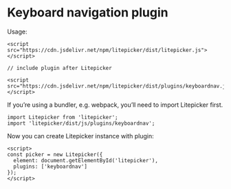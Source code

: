 Keyboard navigation plugin
=========

Usage:
```
<script src="https://cdn.jsdelivr.net/npm/litepicker/dist/litepicker.js"></script>

// include plugin after Litepicker

<script src="https://cdn.jsdelivr.net/npm/litepicker/dist/plugins/keyboardnav.js"></script>
```

If you’re using a bundler, e.g. webpack, you’ll need to import Litepicker first.
```
import Litepicker from 'litepicker';
import 'litepicker/dist/js/plugins/keyboardnav';
```

Now you can create Litepicker instance with plugin:
```
<script>
const picker = new Litepicker({ 
  element: document.getElementById('litepicker'),
  plugins: ['keyboardnav']
});
</script>
```